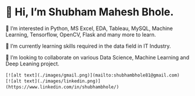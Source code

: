 # 👋 Hi, I’m Shubham Mahesh Bhole.
 
 👀 I’m interested in Python, MS Excel, EDA, Tableau, MySQL, Machine Learning, Tensorflow, OpenCV, Flask and many more to learn.
 
 🌱 I’m currently learning skills required in the data field in IT Industry.
 
 💞️ I’m looking to collaborate on various Data Science, Machine Learning and Deep Leaning project.
  
    [![alt text](./images/gmail.png)](mailto:shubhambhole81@gmail.com)           [![alt text](./images/linkedin.png)](https://www.linkedin.com/in/shubhambhole/)


<!---
shubhambhole81/shubhambhole81 is a ✨ special ✨ repository because its `README.md` (this file) appears on your GitHub profile.
You can click the Preview link to take a look at your changes.
--->
